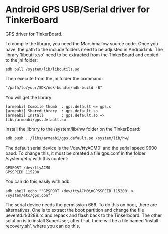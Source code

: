 # Android GPS USB/Serial driver for TinkerBoard
GPS driver for TinkerBoard.

To compile the library, you need the Marshmallow source code.
Once you have, the path to the include folders need to be adjusted in Android.mk.
The library 'libcutils.so' need to be extracted from the TinkerBoard and copied to the jni folder:

```
adb pull /system/lib/libcutils.so
```

Then execute from the jni folder the command: 

```
"/path/to/your/SDK/ndk-bundle/ndk-build -B"
```

You will get the library:

```
[armeabi] Compile thumb  : gps.default <= gps.c
[armeabi] SharedLibrary  : gps.default.so
[armeabi] Install        : gps.default.so => libs/armeabi/gps.default.so
```

Install the library to the /system/lib/hw folder on the TinkerBoard:

```
adb push ../libs/armeabi/gps.default.so /system/lib/hw/
```

The default serial device is the '/dev/ttyACM0' and the serial speed 9600 baud.
To change this, it must be created a file gps.conf in the folder /system/etc/ with this content:

```
GPSPORT /dev/ttyACM0
GPSSPEED 115200
```

You can do this easily with adb:

```
adb shell echo "'GPSPORT /dev/ttyACM0\nGPSSPEED 115200' > /system/etc/gps.conf"
```

The serial device needs the permission 666. To do this on boot, there are alternatives. One is to extract the boot partition and change the file ueventd.rk3288.rc and repack and flash back to the Tinkerboard.
The other solution is to install SuperUser, after that, there will be a file named 'install-recovery.sh', where you can do this.


